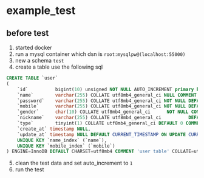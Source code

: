 # example_test

## before test
1. started docker
2. run a mysql container which dsn is `root:mysqlpw@(localhost:55000)`
3. new a schema `test`
4. create a table use the following sql
```sql
CREATE TABLE `user`
(
    `id`          bigint(10) unsigned NOT NULL AUTO_INCREMENT primary key,
    `name`        varchar(255) COLLATE utf8mb4_general_ci NULL COMMENT 'The username',
    `password`    varchar(255) COLLATE utf8mb4_general_ci NOT NULL DEFAULT '' COMMENT 'The \n user password',
    `mobile`      varchar(255) COLLATE utf8mb4_general_ci NOT NULL DEFAULT '' COMMENT 'The mobile phone number',
    `gender`      char(10) COLLATE utf8mb4_general_ci      NOT NULL COMMENT 'gender,male|female|unknown',
    `nickname`    varchar(255) COLLATE utf8mb4_general_ci          DEFAULT '' COMMENT 'The nickname',
    `type`        tinyint(1) COLLATE utf8mb4_general_ci DEFAULT 0 COMMENT 'The user type, 0:normal,1:vip, for test golang keyword',
    `create_at` timestamp NULL,
    `update_at` timestamp NULL DEFAULT CURRENT_TIMESTAMP ON UPDATE CURRENT_TIMESTAMP,
    UNIQUE KEY `name_index` (`name`),
    UNIQUE KEY `mobile_index` (`mobile`)
) ENGINE=InnoDB DEFAULT CHARSET=utf8mb4 COMMENT 'user table' COLLATE=utf8mb4_general_ci; 
```
5. clean the test data and set auto_increment to `1`
6. run the test


